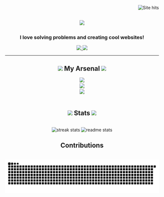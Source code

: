 <img align="right" src="https://visitor-badge.laobi.icu/badge?page_id=rishika-07.rishika-07" alt="Site hits"/>

<h1 align="center">
    <img src="https://readme-typing-svg.herokuapp.com/?font=Righteous&size=35&center=true&vCenter=true&width=500&height=70&duration=4000&lines=Hey+there!+✌️;+I+am+Rishika+Khajuria;A%20budding+Software+Developer;" />
</h1>

<h3 align="center">I love solving problems and creating cool websites!</h3>
<!-- <h4 align="center">  😁</h4> -->

<div align="center">

 </div>

 <div align="center"> 
  <a href="mailto:rishika.khajuria7@gmail.com">
    <img src="https://img.shields.io/badge/Gmail-333333?style=for-the-badge&logo=gmail&logoColor=red" />
  </a>
  <a href="www.linkedin.com/in/rishika-khajuria" target="_blank">
    <img src="https://img.shields.io/badge/LinkedIn-0077B5?style=for-the-badge&logo=linkedin&logoColor=white" target="_blank" />
  </a>
</div>




 <hr/>
    <h2 align="center">
        <img src = "https://media2.giphy.com/media/QssGEmpkyEOhBCb7e1/giphy.gif?cid=ecf05e47a0n3gi1bfqntqmob8g9aid1oyj2wr3ds3mg700bl&rid=giphy.gif" width = 16px>
        My Arsenal
        <img src = "https://media2.giphy.com/media/QssGEmpkyEOhBCb7e1/giphy.gif?cid=ecf05e47a0n3gi1bfqntqmob8g9aid1oyj2wr3ds3mg700bl&rid=giphy.gif" width = 16px>
    </h2>


<div align="center">
    <img src="https://skillicons.dev/icons?i=javascript,cpp,c,mysql" /><br>
    <img src="https://skillicons.dev/icons?i=react,next,mongodb,firebase,bootstrap" /><br>
    <img src="https://skillicons.dev/icons?i=git,github,bash,vscode" /><br>
</div>

<br/>




<h2 align="center"><img src="https://media.giphy.com/media/iY8CRBdQXODJSCERIr/giphy.gif" width="24"> Stats <img src="https://media.giphy.com/media/iY8CRBdQXODJSCERIr/giphy.gif" width="24"></h2>
<br>
<div align=center>
  <img width=390 src="https://github-readme-streak-stats-salesp07.vercel.app/?user=rishika-07&count_private=true&theme=react&border_radius=10" alt="streak stats"/>    
  <img width=390 src="https://github-readme-stats-salesp07.vercel.app/api?username=rishika-07&count_private=true&show_icons=true&theme=react&rank_icon=github&border_radius=10" alt="readme stats" />
<!--   <img width=325 align="center" src="https://github-readme-stats-salesp07.vercel.app/api/top-langs/?username=rishika-07&hide=HTML&langs_count=8&layout=compact&theme=react&border_radius=10&size_weight=0.5&count_weight=0.5&exclude_repo=github-readme-stats" alt="top langs" /> -->
</div>


<div align="center">
  <h2>Contributions</h2>
  <br>
  <img alt="snake eating my contributions" src="https://raw.githubusercontent.com/rishika-07/rishika-07/output/github-contribution-grid-snake.svg" />
  
  <br/><br/><br/>
</div>

